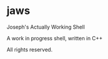 # jaws

Joseph's Actually Working Shell

A work in progress shell, written in C++

All rights reserved.
